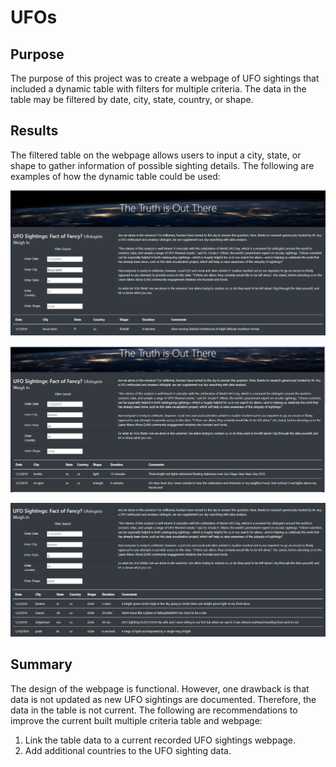 # UFOs

## Purpose
The purpose of this project was to create a webpage of UFO sightings that included a dynamic table with filters for multiple criteria. The data in the table may be filtered by date, city, state, country, or shape.

## Results
The filtered table on the webpage allows users to input a city, state, or shape to gather information of possible sighting details. The following are examples of how the dynamic table could be used:

![ScreenShot](https://github.com/dmyrick/UFOs/blob/main/static/images/city.png)


![ScreenShot](https://github.com/dmyrick/UFOs/blob/main/static/images/state.png)


![ScreenShot](https://github.com/dmyrick/UFOs/blob/main/static/images/shape.png)


## Summary
The design of the webpage is functional. However, one drawback is that data is not updated as new UFO sightings are documented. Therefore, the data in the table is not current. The following are recommendations to improve the current built multiple criteria table and webpage:
  1. Link the table data to a current recorded UFO sightings webpage.
  2. Add additional countries to the UFO sighting data.
